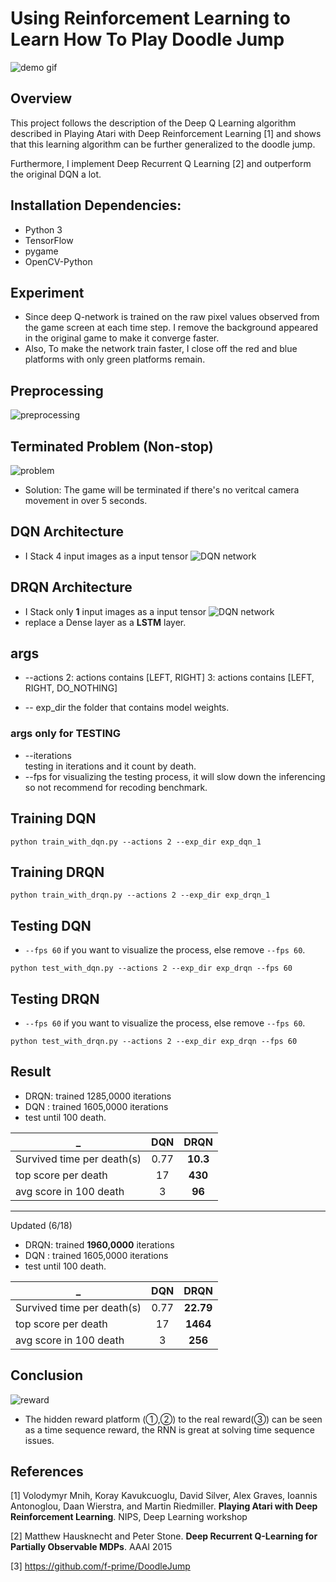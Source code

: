 # Using Reinforcement Learning to Learn How To Play Doodle Jump
![demo gif](https://github.com/hsuRush/DeepDoodleJump/blob/master/readme_images/success_drqn.gif?raw=true)
## Overview
This project follows the description of the Deep Q Learning algorithm described in Playing Atari with Deep Reinforcement Learning [1] and shows that this learning algorithm can be further generalized to the doodle jump.

Furthermore, I implement Deep Recurrent Q Learning [2] and outperform the original DQN a lot.  
## Installation Dependencies:
* Python 3
* TensorFlow 
* pygame
* OpenCV-Python
## Experiment
* Since deep Q-network is trained on the raw pixel values observed from the game screen at each time step. I remove the background appeared in the original game to make it converge faster.
* Also, To make the network train faster, I close off the red and blue platforms with only green platforms remain.

## Preprocessing

![preprocessing](https://github.com/hsuRush/DeepDoodleJump/blob/master/readme_images/preprocessing.png?raw=true)

## Terminated Problem (Non-stop)
![problem](https://github.com/hsuRush/DeepDoodleJump/blob/master/readme_images/problem.gif?raw=true)
* Solution: The game will be terminated if there's no veritcal camera movement in over 5 seconds.

## DQN Architecture
* I Stack 4 input images as a input tensor
![DQN network](https://github.com/hsuRush/DeepDoodleJump/blob/master/readme_images/DQN_network.png?raw=true)
## DRQN Architecture
* I Stack only **1** input images as a input tensor
![DQN network](https://github.com/hsuRush/DeepDoodleJump/blob/master/readme_images/DRQN_network.png?raw=true)
* replace a Dense layer as a **LSTM** layer.

## args
* -\-actions 
    2: actions contains [LEFT, RIGHT] 
    3: actions contains [LEFT, RIGHT, DO_NOTHING]

* -\- exp_dir
    the folder that contains model weights.
    
### args only for TESTING
* -\-iterations  
        testing in iterations and it count by death.
* -\-fps
        for visualizing the testing process, it will slow down the inferencing so not recommend for recoding benchmark.
        
## Training DQN
```shell
python train_with_dqn.py --actions 2 --exp_dir exp_dqn_1
```

## Training DRQN
```shell
python train_with_drqn.py --actions 2 --exp_dir exp_drqn_1
```

## Testing DQN
* `--fps 60` if you want to visualize the process, else remove `--fps 60`.
```shell
python test_with_dqn.py --actions 2 --exp_dir exp_drqn --fps 60
```

## Testing DRQN
* `--fps 60` if you want to visualize the process, else remove `--fps 60`.
```shell
python test_with_drqn.py --actions 2 --exp_dir exp_drqn --fps 60
```

## Result
* DRQN: trained 1285,0000 iterations
* DQN : trained 1605,0000 iterations
* test until 100 death.

_                         | DQN            | DRQN
--------                  | :-----------:  | :-----------: 
Survived time per death(s)|0.77            |**10.3**
top score per death       |17              |**430**
avg score in 100 death    |3               |**96**

-------------

Updated (6/18)

* DRQN: trained **1960,0000** iterations
* DQN : trained 1605,0000 iterations
* test until 100 death.

_                         | DQN            | DRQN
--------                  | :-----------:  | :-----------: 
Survived time per death(s)|0.77            |**22.79**
top score per death       |17              |**1464**
avg score in 100 death    |3               |**256**
## Conclusion

![reward](https://github.com/hsuRush/DeepDoodleJump/blob/master/readme_images/reward.png?raw=true)
* The hidden reward platform (①,②) to the real reward(③) can be seen as a time sequence reward, the RNN is great at solving time sequence issues.
## References
[1] Volodymyr Mnih, Koray Kavukcuoglu, David Silver, Alex Graves, Ioannis Antonoglou, Daan Wierstra, and Martin Riedmiller. **Playing Atari with Deep Reinforcement Learning**. NIPS, Deep Learning workshop

[2] Matthew Hausknecht and Peter Stone. **Deep Recurrent Q-Learning for Partially Observable MDPs**. AAAI 2015

[3] https://github.com/f-prime/DoodleJump
